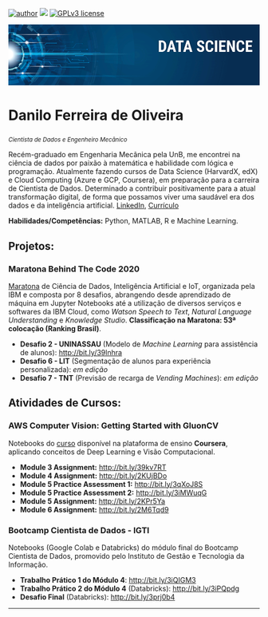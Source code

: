 [![author](https://img.shields.io/badge/author-dfedeoli-red.svg)](https://www.linkedin.com/in/danilo-ferreira-de-oliveira) [![](https://img.shields.io/badge/python-3.7+-blue.svg)](https://www.python.org/downloads/release/python-365/) [![GPLv3 license](https://img.shields.io/badge/License-GPLv3-blue.svg)](http://perso.crans.org/besson/LICENSE.html)

<p align="center">
  <img src="banner.png" >
</p>

# Danilo Ferreira de Oliveira
<sub>*Cientista de Dados e Engenheiro Mecânico*</sub>

Recém-graduado em Engenharia Mecânica pela UnB, me encontrei na ciência de dados por paixão à matemática e habilidade com lógica
e programação. Atualmente fazendo cursos de Data Science (HarvardX, edX) e Cloud Computing (Azure e GCP, Coursera), em
preparação para a carreira de Cientista de Dados. Determinado a contribuir positivamente para a atual transformação digital, de forma
que possamos viver uma saudável era dos dados e da inteligência artificial. [LinkedIn](https://www.linkedin.com/in/danilo-ferreira-de-oliveira), [Currículo](https://drive.google.com/file/d/1_ZcZlTud8mzRzgQpZbNzJZ1-FUZ3cAk2/view?usp=sharing)

**Habilidades/Competências:** Python, MATLAB, R e Machine Learning.


## Projetos:

### Maratona Behind The Code 2020

[Maratona](https://maratona.dev/pt) de Ciência de Dados, Inteligência Artificial e IoT, organizada pela IBM e composta por 8 desafios, abrangendo desde aprendizado de máquina em Jupyter Notebooks até a utilização de diversos serviços e softwares da IBM Cloud, como *Watson Speech to Text*, *Natural Language Understanding* e *Knowledge Studio*. **Classificação na Maratona: 53ª colocação (Ranking Brasil)**. 

* **Desafio 2 - UNINASSAU** (Modelo de *Machine Learning* para assistência de alunos): http://bit.ly/39lnhra
* **Desafio 6 - LIT** (Segmentação de alunos para experiência personalizada): *em edição*
* **Desafio 7 - TNT** (Previsão de recarga de *Vending Machines*): *em edição*

## Atividades de Cursos:

### AWS Computer Vision: Getting Started with GluonCV

Notebooks do [curso](https://www.coursera.org/learn/aws-computer-vision-gluoncv) disponível na plataforma de ensino **Coursera**, aplicando conceitos de Deep Learning e Visão Computacional.

* **Module 3 Assignment:** http://bit.ly/39kv7RT
* **Module 4 Assignment:** http://bit.ly/2KUjBDo
* **Module 5 Practice Assessment 1:** http://bit.ly/3qXoJ8S
* **Module 5 Practice Assessment 2:** http://bit.ly/3iMWuqG
* **Module 5 Assignment:** http://bit.ly/2KPr5Ya
* **Module 6 Assignment:** http://bit.ly/2M6Tqd9

### Bootcamp Cientista de Dados - IGTI

Notebooks (Google Colab e Databricks) do módulo final do Bootcamp Cientista de Dados, promovido pelo Instituto de Gestão e Tecnologia da Informação.

* **Trabalho Prático 1 do Módulo 4**: http://bit.ly/3iQIGM3
* **Trabalho Prático 2 do Módulo 4** (Databricks): http://bit.ly/3iPQpdg
* **Desafio Final** (Databricks): http://bit.ly/3prj0b4

---





